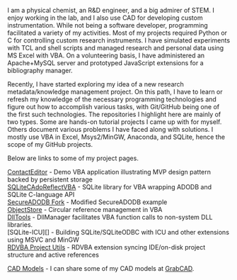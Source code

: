 I am a physical chemist, an R&D engineer, and a big admirer of STEM. I enjoy working in the lab, and I also use CAD for developing custom instrumentation. While not being a software developer, programming facilitated a variety of my activities. Most of my projects required Python or C for controlling custom research instruments. I have simulated experiments with TCL and shell scripts and managed research and personal data using MS Excel with VBA. On a volunteering basis, I have administered an Apache+MySQL server and prototyped JavaScript extensions for a bibliography manager.

Recently, I have started exploring my idea of a new research metadata/knowledge management project. On this path, I have to learn or refresh my knowledge of the necessary programming technologies and figure out how to accomplish various tasks, with Git/GitHub being one of the first such technologies. The repositories I highlight here are mainly of two types. Some are hands-on tutorial projects I came up with for myself. Others document various problems I have faced along with solutions. I mostly use VBA in Excel, Msys2/MinGW, Anaconda, and SQLite, hence the scope of my GitHub projects.

Below are links to some of my project pages.

[ContactEditor][] - Demo VBA application illustrating MVP design pattern backed by persistent storage  
[SQLiteCAdoReflectVBA][SQLiteC for VBA] - SQLite library for VBA wrapping ADODB and SQLite C-language API  
[SecureADODB Fork][] - Modified SecureADODB example  
[ObjectStore][] - Circular reference management in VBA  
[DllTools][] - DllManager facilitates VBA function calls to non-system DLL libraries.  
[SQLite-ICU][] - Building SQLite/SQLiteODBC with ICU and other extensions using MSVC and MinGW  
[RDVBA Project Utils][] - RDVBA extension syncing IDE/on-disk project structure and active references  

[CAD Models](https://grabcad.com/pchem.guy-1/models) - I can share some of my CAD models at [GrabCAD](https://grabcad.com).


[ContactEditor]: https://pchemguy.github.io/ContactEditor/
[SecureADODB Fork]: https://pchemguy.github.io/SecureADODB-Fork/
[ObjectStore]: https://pchemguy.github.io/ObjectStore/
[DllTools]: https://pchemguy.github.io/DllTools/
[SQLite-ICU-MinGW]: https://pchemguy.github.io/SQLite-ICU-MinGW/
[SQLiteC for VBA]: https://pchemguy.github.io/SQLiteC-for-VBA/
[RDVBA Project Utils]: https://pchemguy.github.io/RDVBA-Project-Utils/
